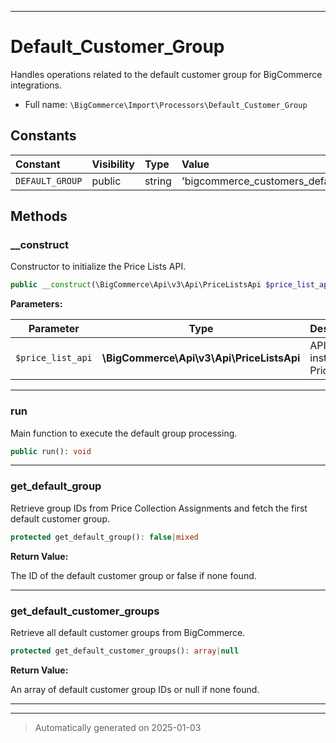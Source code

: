 ***

# Default_Customer_Group

Handles operations related to the default customer group for BigCommerce integrations.



* Full name: `\BigCommerce\Import\Processors\Default_Customer_Group`


## Constants

| Constant | Visibility | Type | Value |
|:---------|:-----------|:-----|:------|
|`DEFAULT_GROUP`|public|string|&#039;bigcommerce_customers_default_group&#039;|


## Methods


### __construct

Constructor to initialize the Price Lists API.

```php
public __construct(\BigCommerce\Api\v3\Api\PriceListsApi $price_list_api): mixed
```








**Parameters:**

| Parameter | Type | Description |
|-----------|------|-------------|
| `$price_list_api` | **\BigCommerce\Api\v3\Api\PriceListsApi** | API instance for Price Lists. |





***

### run

Main function to execute the default group processing.

```php
public run(): void
```












***

### get_default_group

Retrieve group IDs from Price Collection Assignments and fetch the first default customer group.

```php
protected get_default_group(): false|mixed
```









**Return Value:**

The ID of the default customer group or false if none found.




***

### get_default_customer_groups

Retrieve all default customer groups from BigCommerce.

```php
protected get_default_customer_groups(): array|null
```









**Return Value:**

An array of default customer group IDs or null if none found.




***


***
> Automatically generated on 2025-01-03
